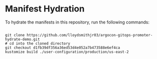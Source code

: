 
# Manifest Hydration

To hydrate the manifests in this repository, run the following commands:

```shell

git clone https://github.com/lloydsmithjr03/argocon-gitops-promoter-hydrate-demo.git
# cd into the cloned directory
git checkout d1fb39df356a36ed53d4e052a7b473588e6ef4ca
kustomize build ./user-configuration/production/us-east-2
```